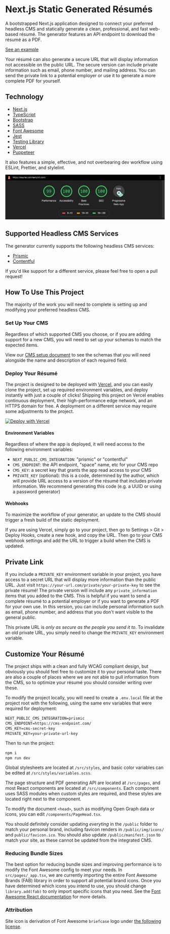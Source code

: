 # Next.js Static Generated Résumés

A bootstrapped Next.js application designed to connect your preferred headless CMS and statically generate a clean, professional, and fast web-based résumé. The generator features an API endpoint to download the résumé as a PDF.

[See an example](https://resume.colinhemphill.com)

Your résumé can also generate a secure URL that will display information not accessible on the public URL. The secure version can include private information such as email, phone number, and mailing address. You can send the private link to a potential employer or use it to generate a more complete PDF for yourself.

## Technology

- [Next.js](https://nextjs.org)
- [TypeScript](https://www.typescriptlang.org/)
- [Bootstrap](https://getbootstrap.com/)
- [SASS](https://sass-lang.com/)
- [Font Awesome](https://fontawesome.com/)
- [Jest](https://jestjs.io/)
- [Testing Library](https://testing-library.com/)
- [Vercel](https://vercel.com/)
- [Puppeteer](https://developers.google.com/web/tools/puppeteer)

It also features a simple, effective, and not overbearing dev workflow using ESLint, Prettier, and stylelint.

![Screenshot of the application's Lighthouse score showing a 99 in "Performance", a 100 in "Accessibility", a 100 in "Best Practices", a 100 in "SEO", and that "Progressive Web App" is active.](lighthouse.png)

## Supported Headless CMS Services

The generator currently supports the following headless CMS services:

- [Prismic](https://prismic.io/)
- [Contentful](https://www.contentful.com)

If you'd like support for a different service, please feel free to open a pull request!

## How To Use This Project

The majority of the work you will need to complete is setting up and modifying your preferred headless CMS.

### Set Up Your CMS

Regardless of which supported CMS you choose, or if you are adding support for a new CMS, you will need to set up your schemas to match the expected items.

View our [CMS setup document](README-CMS.md) to see the schemas that you will need alongside the name and description of each required field.

### Deploy Your Résumé

The project is designed to be deployed with [Vercel](https://vercel.com), and you can easily clone the project, set up required environment variables, and deploy instantly with just a couple of clicks! Shipping this project on Vercel enables continuous deployment, their high-performance edge network, and an HTTPS domain for free. A deployment on a different service may require some adjustments to the project.

[![Deploy with Vercel](https://vercel.com/button)](https://vercel.com/new/git/external?repository-url=https%3A%2F%2Fgithub.com%2Fcolinhemphill%2Fnextjs-resume&env=NEXT_PUBLIC_CMS_INTEGRATION,CMS_ENDPOINT,CMS_KEY&envDescription=The%20CMS%20integration%20details%20required%20to%20connect%20your%20r%C3%A9sum%C3%A9%20to%20a%20supported%20headless%20CMS.&project-name=nextjs-resume&repo-name=nextjs-resume&demo-title=Colin%20Hemphill's%20R%C3%A9sum%C3%A9&demo-description=A%20statically%20generated%20professional%20r%C3%A9sum%C3%A9.&demo-url=https%3A%2F%2Fresume.colinhemphill.com&demo-image=http%3A%2F%2Fresume.colinhemphill.com%2Fimg%2FColinHemphill-Logo-SocialShare.png)

#### Environment Variables

Regardless of where the app is deployed, it will need access to the following environment variables:

- `NEXT_PUBLIC_CMS_INTEGRATION`: "prismic" or "contentful"
- `CMS_ENDPOINT`: the API endpoint, "space" name, etc for your CMS repo
- `CMS_KEY`: a secret key that grants the app read access to your CMS
- `PRIVATE_KEY` (optional): this is a code, determined by the author, which will provide URL access to a version of the résumé that includes private information. We recommend generating this code (e.g. a UUID or using a password generator)

#### Webhooks

To maximize the workflow of your generator, an update to the CMS should trigger a fresh build of the static deployment.

If you are using Vercel, simply go to your project, then go to Settings > Git > Deploy Hooks, create a new hook, and copy the URL. Then go to your CMS webhook settings and add the URL to trigger a build when the CMS is updated.

## Private Link

If you include a `PRIVATE_KEY` environment variable in your project, you have access to a secret URL that will display more information than the public URL. Just visit `https://your-url.com/private/your-private-key` to see the private résumé! The private version will include any `private_information` items that you added to the CMS. This is helpful if you want to send a complete résumé to a potential employer or if you want to generate a PDF for your own use. In this version, you can include personal information such as email, phone number, and address that you don't want visible to the general public.

This private URL is _only as secure as the people you send it to_. To invalidate an old private URL, you simply need to change the `PRIVATE_KEY` environment variable.

## Customize Your Résumé

The project ships with a clean and fully WCAG compliant design, but obviously you should feel free to customize it to your personal taste. There are also a couple of places where we are not able to pull information from the CMS, so to optimize your résumé you should consider writing over these.

To modify the project locally, you will need to create a `.env.local` file at the project root with the following, using the same env variables that were required for deployment:

```shell
NEXT_PUBLIC_CMS_INTEGRATION=prismic
CMS_ENDPOINT=https://cms-endpoint.com/
CMS_KEY=cms-secret-key
PRIVATE_KEY=your-private-url-key
```

Then to run the project:

```shell
npm i
npm run dev
```

Global stylesheets are located at `/src/styles`, and basic color variables can be edited at `/src/styles/variables.scss`.

The page structure and PDF generating API are located at `/src/pages`, and most React components are located at `/src/components`. Each component uses SASS modules when custom styles are required, and these styles are located right next to the component.

To modify the document `<head>`, such as modifying Open Graph data or icons, you can edit `/components/PageHead.tsx`.

You should definitely consider updating _everyting_ in the `/public` folder to match your personal brand, including favicon renders in `/public/img/icons/` and `public/favicon.ico`. You should also update `/public/manifest.json` to match your site, as these cannot be updated from the integrated CMS.

### Reducing Bundle Sizes

The best option for reducing bundle sizes and improving performance is to modify the Font Awesome config to meet your needs. In `src/pages/_app.tsx`, we are currently importing the entire Font Awesome Brands (FAB) library in order to support all potential brand icons. Once you have determined which icons you intend to use, you should change `library.add(fab)` to only import specific icons that you need. See the [Font Awesome React documentation](https://fontawesome.com/how-to-use/on-the-web/using-with/react#using) for more details.

### Attribution

Site icon is derivation of Font Awesome `briefcase` logo under [the following license](https://fontawesome.com/license).
